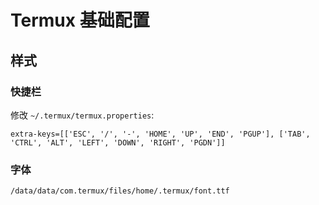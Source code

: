 # Termux 基础配置

## 样式

### 快捷栏

修改 `~/.termux/termux.properties`:

```properties
extra-keys=[['ESC', '/', '-', 'HOME', 'UP', 'END', 'PGUP'], ['TAB', 'CTRL', 'ALT', 'LEFT', 'DOWN', 'RIGHT', 'PGDN']]
```

### 字体

```sh
/data/data/com.termux/files/home/.termux/font.ttf
```
